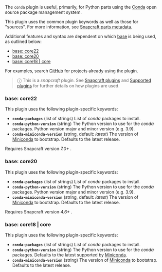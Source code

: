 The `conda` plugin is useful, primarily, for Python parts using the [Conda](https://docs.conda.io) open source package management system.

This plugin uses the common plugin keywords as well as those for "sources". For more information, see [Snapcraft parts metadata](/t/snapcraft-parts-metadata/8336).

Additional features and syntax are dependent on which [base](/t/base-snaps/11198) is being used, as outlined below:

- [base: core22](#heading--core22)
- [base: core20](#heading--core20)
- [base: core18 | core](#heading--core18)

For examples, search [GitHub](https://github.com/search?q=path%3Asnapcraft.yaml+%22plugin%3A+conda%22&type=Code) for projects already using the plugin.

> ⓘ  This is a *snapcraft* plugin. See [Snapcraft plugins](/t/snapcraft-plugins/4284) and [Supported plugins](/t/supported-plugins/8080) for further details on how plugins are used.

<h3 id='heading--core22'>base: core22</h3>

This plugin uses the following plugin-specific keywords:
* **`conda-packages`** (list of strings)
List of *conda* packages to install.
* **`conda-python-version`** (string)
The Python version to use for the *conda* packages.
Python version major and minor version (e.g. 3.9).
* **`conda-miniconda-version`** (string, default: _latest_)
The version of [Miniconda](https://docs.conda.io/en/latest/miniconda.html) to bootstrap.
Defaults to the latest release.

Requires Snapcraft version *7.0+* .

<h3 id='heading--core20'>base: core20</h3>

This plugin uses the following plugin-specific keywords:
* **`conda-packages`** (list of strings)
List of *conda* packages to install.
* **`conda-python-version`** (string)
The Python version to use for the *conda* packages.
Python version major and minor version (e.g. 3.9).
* **`conda-miniconda-version`** (string, default: _latest_)
The version of [Miniconda](https://docs.conda.io/en/latest/miniconda.html) to bootstrap.
Defaults to the latest release.

Requires Snapcraft version *4.6+* .

<h3 id='heading--core18'>base: core18 | core</h3>

This plugin uses the following plugin-specific keywords:
-   **`conda-packages`** (list of strings)
    List of *conda* packages to install.
-   **`conda-python-version`** (string)
    The Python version to use for the *conda* packages.
    Defaults to the latest supported by [Miniconda](https://docs.conda.io/en/latest/miniconda.html).
-   **`conda-miniconda-version`** (string)
    The version of [Miniconda](https://docs.conda.io/en/latest/miniconda.html) to bootstrap.
    Defaults to the latest release.